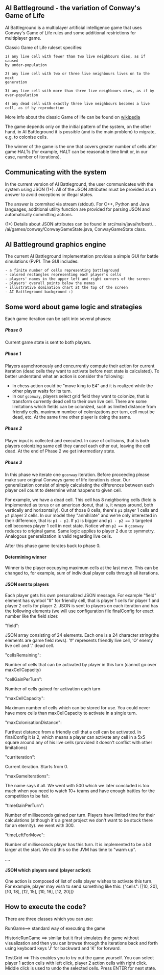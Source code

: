 AI Battleground - the variation of Conway's Game of Life
--------------------------------------------------------

AI Battleground is a multiplayer artificial intelligence game that uses Conway's
Game of Life rules and some additional restrictions for multiplayer game.

Classic Game of Life ruleset specifies:

	1) any live cell with fewer than two live neighbours dies, as if caused
	by under-population

	2) any live cell with two or three live neighbours lives on to the next
	generation

	3) any live cell with more than three live neighbours dies, as if by
	over-population

	4) any dead cell with exactly three live neighbours becomes a live
	cell, as if by reproduction

More info about the classic Game of life can be found on [wikipedia](https://en.wikipedia.org/wiki/Conway%27s_Game_of_Life)

The game depends only on the initial pattern of the system, on the other hand,
in AI Battleground it is possible (and is the main problem) to migrate, e.g.
to colonise cells.

The winner of the game is the one that covers greater number of cells after
game HALTs (for example, HALT can be reasonable time limit or, in our case, 
number of iterations).


Communicating with the system
-----------------------------

In the current version of AI Battleground, the user communicates with the
system using JSON (1*). All of the JSON attributes must be provided as an
answer to avoid exceptions or illegal states.

The answer is commited via stream (stdout). For C++, Python and Java
languages, additional utility function are provided for parsing JSON and
automatically committing actions.


(1*) Details about JSON attributes can be found in src/main/java/hr/best/...
/ai/games/conway/ConwayGameState.java, ConwayGameState class.


AI Battleground graphics engine
-------------------------------

The current AI Battleground implementation provides a simple GUI for battle
simulations (PvP). The GUI includes:

	- a finite number of cells representing battleground
	- colored rectangles representing each player's cells
	- players' names in the upper left and right corners of the screen
	- players' overall points below the names
	- illustrative domination chart at the top of the screen
	- AI Battleground background :)


Some word about game logic and strategies
-----------------------------------------

Each game iteration can be split into several phases:

##### Phase 0
 
Current game state is sent to both players.
 
##### Phase 1
 
Players asynchronously and concurrently compute their action for current iteration 
(dead cells they want to activate before next state is calculated). To better understand 
what an action is consider the following:
 * In chess action could be "move king to E4" and it is realized while the other player waits for its turn. 
 * In our ```gconway```, players select grid field they want to colonize, that is transform currently dead cell to their own live cell. There are some limitations which fields can be colonized, such as limited distance from friendly cells, maximum number of colonizations per turn, cell must be dead, etc. At the same time other player is doing the same.
 
##### Phase 2
 
Player input is collected and executed. In case of collisions, that is both players 
colonizing same cell they cancel each other out, leaving the cell dead. At the end of 
Phase 2 we get intermediary state.
 
##### Phase 3
 
In this phase we iterate one ```gconway``` iteration. Before proceeding please make sure 
original Conways game of life iteration is clear. Our generalization consist of simply 
calculating the differences between each player cell count to determine what happens to given cell.
 
For example, we have a dead cell. This cell has 8 neighboring cells (field is implemented 
as torus or an american donut, that is, it wraps around, both vertically and horizontally). 
Out of those 8 cells, there's ```p1``` player 1 cells and ```p2``` player 2 cells. In our 
model they "annihilate" and we're only interested in their difference, that is: ```p1 - p2```. 
If ```p1``` is bigger and ```p1 - p2 == 3``` targeted cell becomes player 1 cell in 
next state. Notice when ```p2 == 0``` ```gconway``` reduces to original game. Same logic 
applies to player 2 due to symmetry. Analogous generalization is valid regarding live cells.  
 
After this phase game iterates back to phase 0.
 
#### Determining winner
 
Winner is the player occupying maximum cells at the last move. This can be changed to, for 
example, sum of individual player cells through all iterations.

#### JSON sent to players

Each player gets his own personalized JSON message. For example "field" element has symbol 
"#" for friendly cell, that is player 1 cells for player 1 and player 2 cells for player 2. 
JSON is sent to players on each iteration and has the following elements (we will use 
configuration file finalConfig for exact number like the field size):

"field":

JSON array consisting of 24 elements. Each one is a 24 character string(the elements 
are game field rows). '#' represents friendly live cell, 'O' enemy live cell and '.' dead cell.

"cellsRemaining":

Number of cells that can be activated by player in this turn (cannot go over maxCellCapacity)

"cellGainPerTurn":

Number of cells gained for activation each turn

"maxCellCapacity":

Maximum number of cells which can be stored for use. You could never have more cells 
than maxCellCapacity to activate in a single turn. 

"maxColonisationDistance":

Furthest distance from a friendly cell that a cell can be activated. In finalConfig 
it is 2, which means a player can activate any cell in a 5x5 square around any of his 
live cells (provided it doesn't conflict with other limitations)

"currIteration":

Current iteration. Starts from 0.

"maxGameIterations":

The name says it all. We went with 500 which we later concluded is too much when you 
need to watch 10+ teams and have enough battles for the competition to be fair.

"timeGainPerTurn":

Number of milliseconds gained per turn. Players have limited time for their calculations 
(although it's a great project we don't want to be stuck there for an eternity). we went with 300.

"timeLeftForMove":

Number of milliseconds player has this turn. It is implemented to be a bit larger at the start. 
We did this so the JVM has time to "warm up".

....

#### JSON which players send (player action):

One action is composed of list of cells player wishes to activate this turn. For example, player may wish to send something like this:
{"cells": [[10, 20], [10, 18], [12, 15], [10, 16], [12, 20]]}

How to execute the code?
------------------------

There are three classes which you can use:

RunGame==> standard way of executing the game

HistoricRunGame ==> similar but it first simulates the game without visualization and then you can browse through the iterations back and forth using keyboard keys 'J' for backward and 'K' for forward. 

TestGrid ==> This enables you to try out the game yourself. You can select player 1 action cells with left click, player 2 action cells with right click. Middle click is used to undo the selected cells.  Press ENTER for next state.

